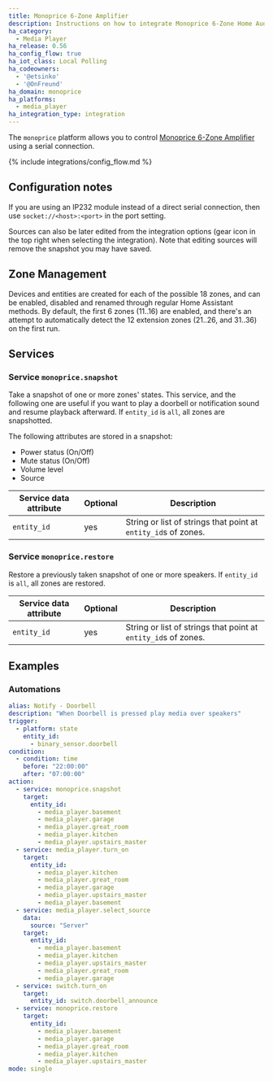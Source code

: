 ```yaml
---
title: Monoprice 6-Zone Amplifier
description: Instructions on how to integrate Monoprice 6-Zone Home Audio Controller into Home Assistant.
ha_category:
  - Media Player
ha_release: 0.56
ha_config_flow: true
ha_iot_class: Local Polling
ha_codeowners:
  - '@etsinko'
  - '@OnFreund'
ha_domain: monoprice
ha_platforms:
  - media_player
ha_integration_type: integration
---
```


The `monoprice` platform allows you to control [Monoprice 6-Zone Amplifier](https://www.monoprice.com/product?p_id=10761) using a serial connection.

{% include integrations/config_flow.md %}


## Configuration notes

If you are using an IP232 module instead of a direct serial connection, then use `socket://<host>:<port>` in the port setting.
  
Sources can also be later edited from the integration options (gear icon in the top right when selecting the integration). Note that editing sources will remove the snapshot you may have saved.

## Zone Management

Devices and entities are created for each of the possible 18 zones, and can be enabled, disabled and renamed through regular Home Assistant methods.
By default, the first 6 zones (11..16) are enabled, and there's an attempt to automatically detect the 12 extension zones (21..26, and 31..36) on the first run.

## Services

### Service `monoprice.snapshot`

Take a snapshot of one or more zones' states. This service, and the following one are useful if you want to play a doorbell or notification sound and resume playback afterward. If `entity_id` is `all`, all zones are snapshotted.

The following attributes are stored in a snapshot:

- Power status (On/Off)
- Mute status (On/Off)
- Volume level
- Source

| Service data attribute | Optional | Description |
| ---------------------- | -------- | ----------- |
| `entity_id` | yes | String or list of strings that point at `entity_id`s of zones.

### Service `monoprice.restore`

Restore a previously taken snapshot of one or more speakers. If `entity_id` is `all`, all zones are restored.

| Service data attribute | Optional | Description |
| ---------------------- | -------- | ----------- |
| `entity_id` | yes | String or list of strings that point at `entity_id`s of zones.


## Examples


### Automations

```yaml
alias: Notify - Doorbell
description: "When Doorbell is pressed play media over speakers"
trigger:
  - platform: state
    entity_id:
      - binary_sensor.doorbell
condition:
  - condition: time
    before: "22:00:00"
    after: "07:00:00"
action:
  - service: monoprice.snapshot
    target:
      entity_id:
        - media_player.basement
        - media_player.garage
        - media_player.great_room
        - media_player.kitchen
        - media_player.upstairs_master
  - service: media_player.turn_on
    target:
      entity_id:
        - media_player.kitchen
        - media_player.great_room
        - media_player.garage
        - media_player.upstairs_master
        - media_player.basement
  - service: media_player.select_source
    data:
      source: "Server"
    target:
      entity_id:
        - media_player.basement
        - media_player.kitchen
        - media_player.upstairs_master
        - media_player.great_room
        - media_player.garage
  - service: switch.turn_on
    target:
      entity_id: switch.doorbell_announce
  - service: monoprice.restore
    target:
      entity_id:
        - media_player.basement
        - media_player.garage
        - media_player.great_room
        - media_player.kitchen
        - media_player.upstairs_master
mode: single
```
